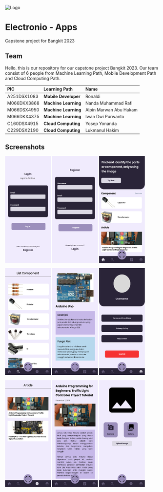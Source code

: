 
![Logo](https://github.com/Bangkit-2023-Capstone-Team-C23-PS060/Capstone_electronio/blob/403d281581da4b40456c2f5fa18521a54b2679c5/Icon/Logo1.png)


# Electronio - Apps

Capstone project for Bangkit 2023

## Team


Hello. this is our repository for our capstone project Bangkit 2023. Our team consist of 6 people from Machine Learning Path, Mobile Development Path and Cloud Computing Path.


| PIC | Learning Path     | Name                |
| :-------- | :------- | :------------------------- |
| A251DSX1083 | **Mobile Developer**| Ronaldi |
| M066DKX3868 | **Machine Learning**| Nanda Muhammad Rafi |
| M066DSX4950 |**Machine Learning** | Alpin Marwan Abu Hakam|
| M066DKX4375 |**Machine Learning** | Iwan Dwi Purwanto| 
| C160DSX4915 | **Cloud Computing** | Yosep Yonanda |
| C229DSX2190 | **Cloud Computing** | Lukmanul Hakim |

## Screenshots

<img src="UI/login.png" width="150" height="350"> <img src="UI/register.png" width="150" height="350"> <img src="UI/home.png" width="150" height="350"> 

<img src="UI/list component.png" width="150" height="350"> <img src="UI/detail.png" width="150" height="350"> <img src="UI/profile.png" width="150" height="350"> 

<img src="UI/list article.png" width="150" height="350"> <img src="UI/detail article.png" width="150" height="350"> <img src="UI/scanner.png" width="150" height="350"> 



